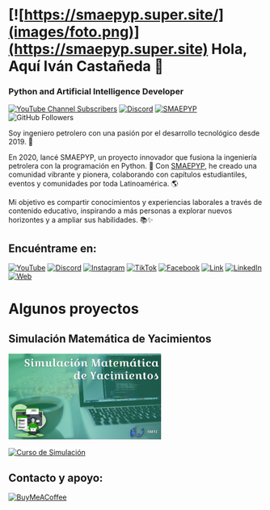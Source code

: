 # [![https://smaepyp.super.site/](images/foto.png)](https://smaepyp.super.site) Hola, Aquí Iván Castañeda 👋
### Python and Artificial Intelligence Developer

[![YouTube Channel Subscribers](https://img.shields.io/youtube/channel/subscribers/UCO-fxKsVhPzpl4y0_D1n8oQ)](https://youtube.com/@SMAEPYP?sub_confirmation=1)
[![Discord](https://img.shields.io/discord/748647891546931200
)](https://discord.com/invite/nxxZ5S4Stz)
[![SMAEPYP](https://img.shields.io/website?url=https%3A%2F%2Fsmaepyp.super.site%2F&up_message=SMAEPYP)](https://smaepyp.super.site/)
![GitHub Followers](https://img.shields.io/github/followers/navi-ss)


Soy ingeniero petrolero con una pasión por el desarrollo tecnológico desde 2019. 🚀

En 2020, lancé SMAEPYP, un proyecto innovador que fusiona la ingeniería petrolera con la programación en Python. 🌟 Con [SMAEPYP](https://smaepyp.super.site/), he creado una comunidad vibrante y pionera, colaborando con capítulos estudiantiles, eventos y comunidades por toda Latinoamérica. 🌎

Mi objetivo es compartir conocimientos y experiencias laborales a través de contenido educativo, inspirando a más personas a explorar nuevos horizontes y a ampliar sus habilidades. 📚✨

## Encuéntrame en:

[![YouTube](https://img.shields.io/badge/YouTube-SMAEPYP-FF0000?style=for-the-badge&logo=youtube&logoColor=white&labelColor=101010)](https://youtube.com/@SMAEPYP)
[![Discord](https://img.shields.io/badge/Discord-SMAEPYP-5865F2?style=for-the-badge&logo=discord&logoColor=white&labelColor=101010)](https://discord.com/invite/nxxZ5S4Stz)
[![Instagram](https://img.shields.io/badge/Instagram-@smaepyp-E4405F?style=for-the-badge&logo=instagram&logoColor=white&labelColor=101010)](https://www.instagram.com/smaepyp/)
[![TikTok](https://img.shields.io/badge/TikTok-@smaepyp-69C9D0?style=for-the-badge&logo=tiktok&logoColor=white&labelColor=101010)](https://www.tiktok.com/@smaepyp)
[![Facebook](https://img.shields.io/badge/Facebook-@smaepyp-1877F2?style=for-the-badge&logo=facebook&logoColor=white&labelColor=101010)](https://www.facebook.com/SMAEMX)
[![Link](https://img.shields.io/badge/Links-smaepyp-39E09B?style=for-the-badge&logo=Linktree&logoColor=white&labelColor=101010)](https://beacons.ai/smaepyp)
[![LinkedIn](https://img.shields.io/badge/LinkedIn-Ivan_Castañeda-0077B5?style=for-the-badge&logo=linkedin&logoColor=white&labelColor=101010)](https://www.linkedin.com/in/ivan-casta%C3%B1eda/)
[![Web](https://img.shields.io/badge/Web-smaepyp-14a1f0?style=for-the-badge&logo=dev.to&logoColor=white&labelColor=101010)](https://smaepyp.super.site/)

# Algunos proyectos

## Simulación Matemática de Yacimientos

<a href="https://github.com/Navi-SS/Simulacion"><img src="https://github.com/Navi-SS/Simulacion/blob/main/images/header.JPG?raw=true" style="height: 60%; width:60%;"/></a>

[![Curso de Simulación](https://img.shields.io/github/stars/Navi-SS/Simulacion?label=Simulación&style=social)](https://github.com/Navi-SS/Simulacion)


## Contacto y apoyo:

[![BuyMeACoffee](https://img.shields.io/badge/Buy_Me_A_Coffee-apoya_mi_trabajo-FFDD00?style=for-the-badge&logo=buy-me-a-coffee&logoColor=white&labelColor=101010)](https://buymeacoffee.com/vania_vaniusha)